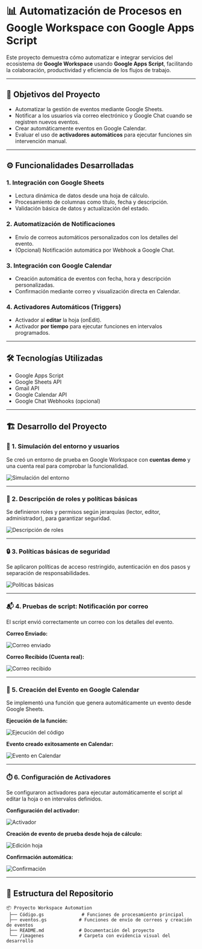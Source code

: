 # 📊 Automatización de Procesos en Google Workspace con Google Apps Script

Este proyecto demuestra cómo automatizar e integrar servicios del ecosistema de **Google Workspace** usando **Google Apps Script**, facilitando la colaboración, productividad y eficiencia de los flujos de trabajo.

---

## 📌 Objetivos del Proyecto

- Automatizar la gestión de eventos mediante Google Sheets.
- Notificar a los usuarios vía correo electrónico y Google Chat cuando se registren nuevos eventos.
- Crear automáticamente eventos en Google Calendar.
- Evaluar el uso de **activadores automáticos** para ejecutar funciones sin intervención manual.

---

## ⚙️ Funcionalidades Desarrolladas

### 1. Integración con Google Sheets
- Lectura dinámica de datos desde una hoja de cálculo.
- Procesamiento de columnas como título, fecha y descripción.
- Validación básica de datos y actualización del estado.

### 2. Automatización de Notificaciones
- Envío de correos automáticos personalizados con los detalles del evento.
- (Opcional) Notificación automática por Webhook a Google Chat.

### 3. Integración con Google Calendar
- Creación automática de eventos con fecha, hora y descripción personalizadas.
- Confirmación mediante correo y visualización directa en Calendar.

### 4. Activadores Automáticos (Triggers)
- Activador al **editar** la hoja (onEdit).
- Activador **por tiempo** para ejecutar funciones en intervalos programados.

---

## 🛠️ Tecnologías Utilizadas

- Google Apps Script
- Google Sheets API
- Gmail API
- Google Calendar API
- Google Chat Webhooks (opcional)

---

## 🏗️ Desarrollo del Proyecto

### 🔧 1. Simulación del entorno y usuarios

Se creó un entorno de prueba en Google Workspace con **cuentas demo** y una cuenta real para comprobar la funcionalidad.

![Simulación del entorno](./imagenes/simulación_entorno.png)

---

### 🔐 2. Descripción de roles y políticas básicas

Se definieron roles y permisos según jerarquías (lector, editor, administrador), para garantizar seguridad.

![Descripción de roles](./imagenes/Descripcion_roles.png)

---

### 🔒 3. Políticas básicas de seguridad

Se aplicaron políticas de acceso restringido, autenticación en dos pasos y separación de responsabilidades.

![Políticas básicas](./imagenes/políticas_basicas.png)

---

### 📬 4. Pruebas de script: Notificación por correo

El script envió correctamente un correo con los detalles del evento.

**Correo Enviado:**

![Correo enviado](./imagenes/correo_enviado.png)

**Correo Recibido (Cuenta real):**

![Correo recibido](./imagenes/notificacion_roles.jpg)

---

### 📅 5. Creación del Evento en Google Calendar

Se implementó una función que genera automáticamente un evento desde Google Sheets.

**Ejecución de la función:**

![Ejecución del código](./imagenes/evento_ceado01.png)

**Evento creado exitosamente en Calendar:**

![Evento en Calendar](./imagenes/evento_creado.png)

---

### ⏱️ 6. Configuración de Activadores

Se configuraron activadores para ejecutar automáticamente el script al editar la hoja o en intervalos definidos.

**Configuración del activador:**

![Activador](./imagenes/activador_evento.png)

**Creación de evento de prueba desde hoja de cálculo:**

![Edición hoja](./imagenes/evento_prueba_activador.png)

**Confirmación automática:**

![Confirmación](./imagenes/confirmacion_activador_evento.png)

---

## 📁 Estructura del Repositorio

```plaintext
📦 Proyecto Workspace Automation
 ├── Código.gs              # Funciones de procesamiento principal
 ├── eventos.gs            # Funciones de envío de correos y creación de eventos
 ├── README.md             # Documentación del proyecto
 └── /imagenes             # Carpeta con evidencia visual del desarrollo

